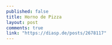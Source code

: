 ```yaml
---
published: false
title: Horno de Pizza
layout: post
comments: true
link: "https://diasp.de/posts/2678117"
---
```



